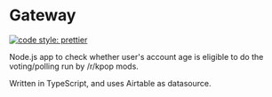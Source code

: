 # Gateway

[![code style: prettier](https://img.shields.io/badge/code_style-prettier-ff69b4.svg)](https://github.com/prettier/prettier)

Node.js app to check whether user's account age is eligible to do the voting/polling run by /r/kpop mods.

Written in TypeScript, and uses Airtable as datasource.
